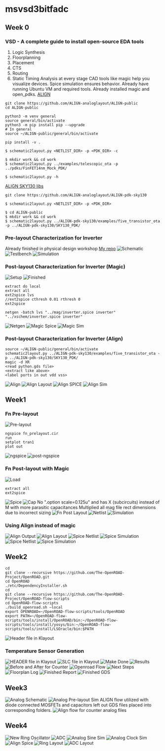 # msvsd3bitfadc
## Week 0
### VSD - A complete guide to install open-source EDA tools
1. Logic Synthesis
2. Floorplanning
3. Placement
4. CTS
5. Routing
6. Static Timing Analysis at every stage
CAD tools like magic help you visualize devices. Spice simulation ensures behavior.
Already have running Ubuntu VM and required tools.
Already installed magic and open_pdks.
[ALIGN](https://github.com/ALIGN-analoglayout/ALIGN-public)
```
git clone https://github.com/ALIGN-analoglayout/ALIGN-public
cd ALIGN-public
```
```
python3 -m venv general
source general/bin/activate
python3 -m pip install pip --upgrade
# In general
source ~/ALIGN-public/general/bin/activate
```
```
pip install -v .
```
```
$ schematic2layout.py <NETLIST_DIR> -p <PDK_DIR> -c
```
```
$ mkdir work && cd work
$ schematic2layout.py ../examples/telescopic_ota -p ../pdks/FinFET14nm_Mock_PDK/
```
```
$ schematic2layout.py -h
```
[ALIGN SKY130 libs](https://github.com/ALIGN-analoglayout/ALIGN-pdk-sky130)
```
git clone https://github.com/ALIGN-analoglayout/ALIGN-pdk-sky130
```
```
$ schematic2layout.py <NETLIST_DIR> -p <PDK_DIR>
```
```
$ cd ALIGN-public
$ mkdir work && cd work
$ schematic2layout.py ../ALIGN-pdk-sky130/examples/five_transistor_ota -p ../ALIGN-pdk-sky130/SKY130_PDK/
```
### Pre-layout Characterization for Inverter
Already finished in physical design workshop
[My repo](https://github.com/kevinwguan/Physical-Verification-using-SKY130)
![Schematic](img/week0/schematic.png)
![Testbench](img/week0/testbench.png)
![Simulation](img/week0/sim.png)
### Post-layout Characterization for Inverter (Magic)
![Setup](img/week0/setup.png)
![Finished](img/week0/finished.png)
```
extract do local
extract all
ext2spice lvs
//ext2spice cthresh 0.01 rthresh 0
ext2spice
```
```
netgen -batch lvs "../mag/inverter.spice inverter" "../xschem/inverter.spice inverter"
```
![Netgen](img/week0/netgen.png)
![Magic Spice](img/week0/magic-spice.png)
![Magic Sim](img/week0/magic-sim.png)
### Post-layout Characterization for Inverter (Align)
```
source ~/ALIGN-public/general/bin/activate
schematic2layout.py ../ALIGN-pdk-sky130/examples/five_transistor_ota -p ../ALIGN-pdk-sky130/SKY130_PDK/
magic -d XR
<read python.gds file>
<extract like above>
<label ports in out vdd vss>
```
![Align](img/week0/align.png)
![Align Layout](img/week0/align-layout.png)
![Align SPICE](img/week0/align-spice.png)
![Align Sim](img/week0/align-sim.png)
## Week1
### Fn Pre-layout
![Pre-layout](img/week0/pre-layout.png)
```
ngspice fn_prelayout.cir
run
setplot tran1
plot out
```
![ngspice](img/week0/ngspice.png)
![post-ngspice](img/week0/post-ngspice.png)
### Fn Post-layout with Magic
![Load](img/week0/load.png)
```
extract all
ext2spice
```
![Spice](img/week0/fn_postlayout_spice.png)
![Cap](img/week0/cap.png)
No ".option scale=0.125u" and has X (subcircuits) instead of M with more parasitic capacitances
Multiplied all mag file rect dimensions due to incorrect sizing
![Fn Post Layout](img/week1/section7-layout.png)
![Netlist](img/week1/section7-netlist.png)
![Simulation](img/week1/section7-sim.png)
### Using Align instead of magic
![Align Output](img/week1/align-section7-output.png)
![Align Layout](img/week1/align-section7.png)
![Spice Netlist](img/week1/spice1-netlist.png)
![Spice Simulation](img/week1/spice2-sim.png)
![Spice Netlist](img/week1/spice2-netlist.png)
![Spice Simulation](img/week1/spice1-sim.png)
## Week2
```
cd
git clone --recursive https://github.com/The-OpenROAD-Project/OpenROAD.git
cd OpenROAD
./etc/DependencyInstaller.sh
cd
git clone --recursive https://github.com/The-OpenROAD-Project/OpenROAD-flow-scripts
cd OpenROAD-flow-scripts
./build_openroad.sh –local
export OPENROAD=~/OpenROAD-flow-scripts/tools/OpenROAD
export PATH=~/OpenROAD-flow-scripts/tools/install/OpenROAD/bin:~/OpenROAD-flow-scripts/tools/install/yosys/bin:~/OpenROAD-flow-scripts/tools/install/LSOracle/bin:$PATH
```
![Header file in Klayout](img/week2/config.png)
### Temperature Sensor Generation
![HEADER file in Klayout](img/week2/header.png)
![SLC file in Klayout](img/week2/slc.png)
![Make Done](img/week2/make-done.png)
![Results](img/week2/results.png)
![Before and After for Counter](img/week2/before-after.png)
![Openroad Flow](img/week2/openroad.png)
![Next Steps](img/week2/next-steps.png)
![Floorplan Log](img/week2/floorplan.png)
![Finished Report](img/week2/finished.png)
![Finished GDS](img/week2/finalgds.png)
## Week3
![Analog Schematic](img/week3/schematic.png)
![Analog Pre-layout Sim](img/week3/pre-layout.png)
ALIGN flow utilized with diode connected MOSFETs and capacitors left out
GDS files placed into corresponding folders.
![Align flow for counter analog files](img/week3/align-counter.png)
## Week4
![New Ring Oscillator](img/week4/ring-final.png)
![ADC](img/week4/adc-final.png)
![Analog Sine Sim](img/week4/sine.png)
![Analog Clock Sim](img/week4/ring.png)
![Align Spice](img/week4/align-spice.png)
![Ring Layout](img/week4/ring-final-layout.png)
![ADC Layout](img/week4/adc-final-layout.png)

